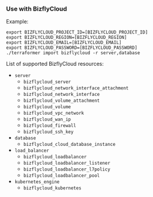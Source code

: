 ### Use with BizflyCloud

Example:

```
export BIZFLYCLOUD_PROJECT_ID=[BIZFLYCLOUD_PROJECT_ID]
export BIZFLYCLOUD_REGION=[BIZFLYCLOUD_REGION]
export BIZFLYCLOUD_EMAIL=[BIZFLYCLOUD_EMAIL]
export BIZFLYCLOUD_PASSWORD=[BIZFLYCLOUD_PASSWORD]
./terraformer import bizflycloud -r server,database
```

List of supported BizflyCloud resources:

*   `server`
    * `bizflycloud_server`
    * `bizflycloud_network_interface_attachment`
    * `bizflycloud_network_interface`
    * `bizflycloud_volume_attachment`
    * `bizflycloud_volume`
    * `bizflycloud_vpc_network`
    * `bizflycloud_wan_ip`
    * `bizflycloud_firewall`
    * `bizflycloud_ssh_key`
*   `database`
    * `bizflycloud_cloud_database_instance`
*   `load_balancer`
    * `bizflycloud_loadbalancer`
    * `bizflycloud_loadbalancer_listener`
    * `bizflycloud_loadbalancer_l7policy`
    * `bizflycloud_loadbalancer_pool`
*   `kubernetes_engine`
    * `bizflycloud_kubernetes`